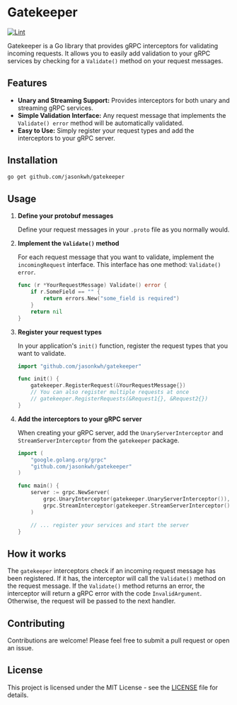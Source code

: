 # Gatekeeper

[![Lint](https://github.com/jasonkwh/gatekeeper/actions/workflows/lint.yml/badge.svg)](https://github.com/jasonkwh/gatekeeper/actions/workflows/lint.yml)

Gatekeeper is a Go library that provides gRPC interceptors for validating incoming requests. It allows you to easily add validation to your gRPC services by checking for a `Validate()` method on your request messages.

## Features

-   **Unary and Streaming Support:** Provides interceptors for both unary and streaming gRPC services.
-   **Simple Validation Interface:** Any request message that implements the `Validate() error` method will be automatically validated.
-   **Easy to Use:** Simply register your request types and add the interceptors to your gRPC server.

## Installation

```bash
go get github.com/jasonkwh/gatekeeper
```

## Usage

1.  **Define your protobuf messages**

    Define your request messages in your `.proto` file as you normally would.

2.  **Implement the `Validate()` method**

    For each request message that you want to validate, implement the `incomingRequest` interface. This interface has one method: `Validate() error`.

    ```go
    func (r *YourRequestMessage) Validate() error {
        if r.SomeField == "" {
            return errors.New("some_field is required")
        }
        return nil
    }
    ```

3.  **Register your request types**

    In your application's `init()` function, register the request types that you want to validate.

    ```go
    import "github.com/jasonkwh/gatekeeper"

    func init() {
        gatekeeper.RegisterRequest(&YourRequestMessage{})
        // You can also register multiple requests at once
        // gatekeeper.RegisterRequests(&Request1{}, &Request2{})
    }
    ```

4.  **Add the interceptors to your gRPC server**

    When creating your gRPC server, add the `UnaryServerInterceptor` and `StreamServerInterceptor` from the `gatekeeper` package.

    ```go
    import (
        "google.golang.org/grpc"
        "github.com/jasonkwh/gatekeeper"
    )

    func main() {
        server := grpc.NewServer(
            grpc.UnaryInterceptor(gatekeeper.UnaryServerInterceptor()),
            grpc.StreamInterceptor(gatekeeper.StreamServerInterceptor()),
        )

        // ... register your services and start the server
    }
    ```

## How it works

The `gatekeeper` interceptors check if an incoming request message has been registered. If it has, the interceptor will call the `Validate()` method on the request message. If the `Validate()` method returns an error, the interceptor will return a gRPC error with the code `InvalidArgument`. Otherwise, the request will be passed to the next handler.

## Contributing

Contributions are welcome! Please feel free to submit a pull request or open an issue.

## License

This project is licensed under the MIT License - see the [LICENSE](LICENSE) file for details.
